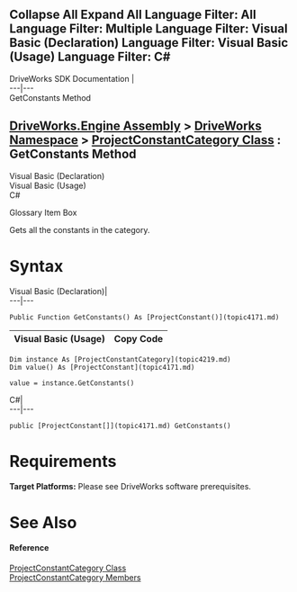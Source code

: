 Collapse All Expand All Language Filter: All  Language Filter: Multiple  Language Filter: Visual Basic (Declaration) Language Filter: Visual Basic (Usage) Language Filter: C#  
---  
DriveWorks SDK Documentation  |   
---|---  
GetConstants Method   
  
[DriveWorks.Engine Assembly](topic2156.md) > [DriveWorks Namespace](topic2159.md) > [ProjectConstantCategory Class](topic4219.md) : GetConstants Method  
---  
  
Visual Basic (Declaration)    
Visual Basic (Usage)    
C# 

Glossary Item Box

Gets all the constants in the category. 

# Syntax

Visual Basic (Declaration)|   
---|---  
      
    
    Public Function GetConstants() As [ProjectConstant()](topic4171.md)  
  
Visual Basic (Usage)| Copy Code  
---|---  
      
    
    Dim instance As [ProjectConstantCategory](topic4219.md)
    Dim value() As [ProjectConstant](topic4171.md)
     
    value = instance.GetConstants()  
  
C#|   
---|---  
      
    
    public [ProjectConstant[]](topic4171.md) GetConstants()  
  
# Requirements

**Target Platforms:** Please see DriveWorks software prerequisites.

# See Also

#### Reference

[ProjectConstantCategory Class](topic4219.md)   
[ProjectConstantCategory Members](topic4220.md)


